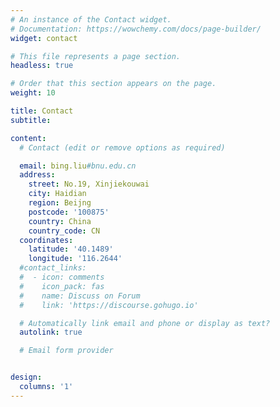 ```yaml
---
# An instance of the Contact widget.
# Documentation: https://wowchemy.com/docs/page-builder/
widget: contact

# This file represents a page section.
headless: true

# Order that this section appears on the page.
weight: 10

title: Contact
subtitle:

content:
  # Contact (edit or remove options as required)

  email: bing.liu#bnu.edu.cn
  address:
    street: No.19, Xinjiekouwai 
    city: Haidian
    region: Beijng
    postcode: '100875'
    country: China
    country_code: CN
  coordinates:
    latitude: '40.1489'
    longitude: '116.2644'
  #contact_links:
  #  - icon: comments
  #    icon_pack: fas
  #    name: Discuss on Forum
  #    link: 'https://discourse.gohugo.io'

  # Automatically link email and phone or display as text?
  autolink: true

  # Email form provider


design:
  columns: '1'
---
```


